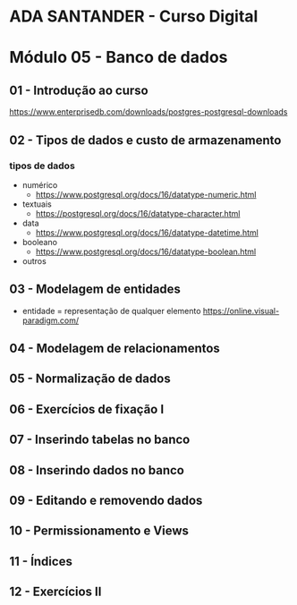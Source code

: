 # ADA SANTANDER - Curso Digital
# Módulo 05 - Banco de dados

## 01 - Introdução ao curso
https://www.enterprisedb.com/downloads/postgres-postgresql-downloads

## 02 - Tipos de dados e custo de armazenamento
### tipos de dados
- numérico
  - https://www.postgresql.org/docs/16/datatype-numeric.html  
- textuais
  - https://postgresql.org/docs/16/datatype-character.html
- data
  - https://www.postgresql.org/docs/16/datatype-datetime.html
- booleano
  - https://www.postgresql.org/docs/16/datatype-boolean.html
- outros

## 03 - Modelagem de entidades
- entidade = representação de qualquer elemento
https://online.visual-paradigm.com/

## 04 - Modelagem de relacionamentos


## 05 - Normalização de dados


## 06 - Exercícios de fixação I


## 07 - Inserindo tabelas no banco


## 08 - Inserindo dados no banco


## 09 - Editando e removendo dados


## 10 - Permissionamento e Views


## 11 - Índices


## 12 - Exercícios II
